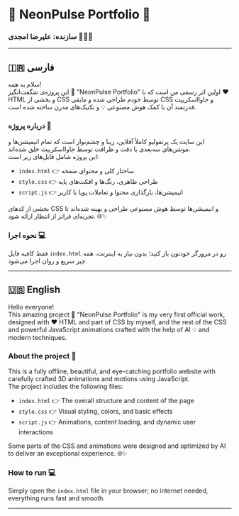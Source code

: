# 🌟 NeonPulse Portfolio 🌟  
### سازنده: علیرضا امجدی 👨‍💻✨

---

## 🇮🇷 فارسی

سلام به همه!  
این پروژه‌ی شگفت‌انگیز 🌈 "NeonPulse Portfolio" اولین اثر رسمی من است که با ❤️ HTML و بخشی از CSS توسط خودم طراحی شده و مابقی CSS و جاوااسکریپت قدرتمند آن با کمک هوش مصنوعی 💡 و تکنیک‌های مدرن ساخته شده است.

### درباره پروژه 🚀  
این سایت یک پرتفولیو کاملاً آفلاین، زیبا و چشم‌نواز است که تمام انیمیشن‌ها و موشن‌های سه‌بعدی با دقت و ظرافت توسط جاوااسکریپت خلق شده‌اند.  
این پروژه شامل فایل‌های زیر است:  

- `index.html` 👉 ساختار کلی و محتوای صفحه  
- `style.css` 👉 طراحی ظاهری، رنگ‌ها و افکت‌های پایه  
- `script.js` 👉 انیمیشن‌ها، بارگذاری محتوا و تعاملات پویا با کاربر  

بخشی از کدهای CSS و انیمیشن‌ها توسط هوش مصنوعی طراحی و بهینه شده‌اند تا تجربه‌ای فراتر از انتظار ارائه شود. 🌐✨

### نحوه اجرا 💻  
فقط کافیه فایل `index.html` رو در مرورگر خودتون باز کنید؛ بدون نیاز به اینترنت، همه چیز سریع و روان اجرا می‌شود.

---

## 🇺🇸 English

Hello everyone!  
This amazing project 🌈 "NeonPulse Portfolio" is my very first official work, designed with ❤️ HTML and part of CSS by myself, and the rest of the CSS and powerful JavaScript animations crafted with the help of AI 💡 and modern techniques.

### About the project 🚀  
This is a fully offline, beautiful, and eye-catching portfolio website with carefully crafted 3D animations and motions using JavaScript.  
The project includes the following files:

- `index.html` 👉 The overall structure and content of the page  
- `style.css` 👉 Visual styling, colors, and basic effects  
- `script.js` 👉 Animations, content loading, and dynamic user interactions  

Some parts of the CSS and animations were designed and optimized by AI to deliver an exceptional experience. 🌐✨

### How to run 💻  
Simply open the `index.html` file in your browser; no internet needed, everything runs fast and smooth.

---

